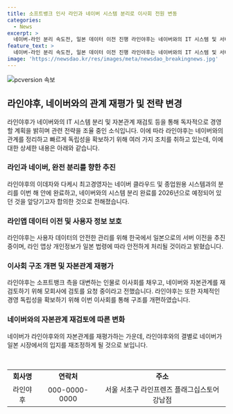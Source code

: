 ```yaml
---
title: 소프트뱅크 인사 라인과 네이버 시스템 분리로 이사회 전원 변동
categories:
  - News
excerpt: >
  네이버-라인 분리 속도전, 일본 데이터 이전 진행 라인야후는 네이버와의 IT 시스템 및 서비스 위탁 관계 종료를 통해 자체적 독립성을 강화하고 있음을 밝힘. 또한, 사용자 데이터의 일본 이전을 진행 중이며, 이사회 개편을 통해 소프트뱅크 입장을 대변하는 일본인 인사들로 구성된 이사진이 결정되었음. 자본관계 재검토 문제는 구체적 답변을 피하고 있지만, 네이버와의 관계 조정이 진행 중임을 시사. 이에 따라 네이버와 라인야후 간의 관계 정리와 일본 시장에서의 입지 변화가 예상된다.
feature_text: >
  네이버-라인 분리 속도전, 일본 데이터 이전 진행 라인야후는 네이버와의 IT 시스템 및 서비스 위탁 관계 종료를 통해 자체적 독립성을 강화하고 있음을 밝힘. 또한, 사용자 데이터의 일본 이전을 진행 중이며, 이사회 개편을 통해 소프트뱅크 입장을 대변하는 일본인 인사들로 구성된 이사진이 결정되었음. 자본관계 재검토 문제는 구체적 답변을 피하고 있지만, 네이버와의 관계 조정이 진행 중임을 시사. 이에 따라 네이버와 라인야후 간의 관계 정리와 일본 시장에서의 입지 변화가 예상된다.
image: 'https://newsdao.kr/res/images/meta/newsdao_breakingnews.jpg'
---
```


<p><img src="https://newsdao.kr/res/images/meta/newsdao_breakingnews.jpg" alt="pcversion 속보" /></p>

<h2 data-ke-size="size26">라인야후, 네이버와의 관계 재평가 및 전략 변경</h2>

<p data-ke-size="size16">라인야후가 네이버와의 IT 시스템 분리 및 자본관계 재검토 등을 통해 독자적으로 경영할 계획을 밝히며 관련 전략을 조율 중인 소식입니다. 이에 따라 라인야후는 네이버와의 관계를 정리하고 빠르게 독립성을 확보하기 위해 여러 가지 조치를 취하고 있는데, 이에 대한 상세한 내용은 아래와 같습니다.</p>

<h3 data-ke-size="size24">라인과 네이버, 완전 분리를 향한 추진</h3>

<p data-ke-size="size16">라인야후의 이데자와 다케시 최고경영자는 네이버 클라우드 및 종업원용 시스템과의 분리를 이번 해 안에 완료하고, 네이버와의 시스템 분리 완료를 2026년으로 예정되어 있던 것을 앞당기고자 합의한 것으로 전해졌습니다.</p>

<h3 data-ke-size="size24">라인앱 데이터 이전 및 사용자 정보 보호</h3>

<p data-ke-size="size16">라인야후는 사용자 데이터의 안전한 관리를 위해 한국에서 일본으로의 서버 이전을 추진 중이며, 라인 앱상 개인정보가 일본 법령에 따라 안전하게 처리될 것이라고 밝혔습니다.</p>

<h3 data-ke-size="size24">이사회 구조 개편 및 자본관계 재평가</h3>

<p data-ke-size="size16">라인야후는 소프트뱅크 측을 대변하는 인물로 이사회를 채우고, 네이버와 자본관계를 재검토하기 위해 모회사에 검토를 요청 중이라고 전했습니다. 라인야후는 또한 자체적인 경영 독립성을 확보하기 위해 이번 이사회를 통해 구조를 개편하였습니다.</p>

<h3 data-ke-size="size24">네이버와의 자본관계 재검토에 따른 변화</h3>

<p data-ke-size="size16">네이버가 라인야후와의 자본관계를 재평가하는 가운데, 라인야후와의 결별로 네이버가 일본 시장에서의 입지를 재조정하게 될 것으로 보입니다.</p>

<p data-ke-size="size16">&nbsp;</p>

<table>
<tbody>
<tr>
<td style="text-align: center; height: 17px;"><b>회사명</b></td>
<td style="text-align: center; height: 17px;"><b>연락처</b></td>
<td style="text-align: center; height: 17px;"><b>주소</b></td>
</tr>
<tr>
<td style="text-align: center; height: 17px;">라인야후</td>
<td style="text-align: center; height: 17px;">000-0000-0000</td>
<td style="text-align: center; height: 17px;">서울 서초구 라인프렌즈 플래그십스토어 강남점</td>
</tr>
</tbody>
</table>


